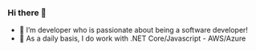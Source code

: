 ### Hi there 👋




- 🌱 I’m developer who is passionate about being a software developer!
- 💬 As a daily basis, I do work with .NET Core/Javascript - AWS/Azure
<!-- - 👯 I’m looking to collaborate on ...
- 🤔 I’m looking for help with ...
- 💬 Ask me about ...
- 📫 How to reach me: ...
- 😄 Pronouns: ...
- ⚡ Fun fact: ...

 -->

